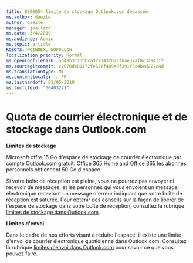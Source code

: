 ```yaml
---
title: 8000054 limite de stockage Outlook.com dépassée
ms.author: daeite
author: daeite
manager: joallard
ms.date: 3/4/2019
ms.audience: Admin
ms.topic: article
ROBOTS: NOINDEX, NOFOLLOW
localization_priority: Normal
ms.openlocfilehash: 5b48b311dbbca3723432b22fbae37af8c32941f2
ms.sourcegitcommit: c2070de81172fe627f489adf391f3c4bed222c4d
ms.translationtype: MT
ms.contentlocale: fr-FR
ms.lasthandoff: 03/05/2019
ms.locfileid: "30403271"
---
```

# <a name="email-and-storage-quota-in-outlookcom"></a>Quota de courrier électronique et de stockage dans Outlook.com

**Limites de stockage**

Microsoft offre 15 Go d'espace de stockage de courrier électronique par compte Outlook.com gratuit. Office 365 Home and Office 365 les abonnés personnels obtiennent 50 Go d'espace.
  
Si votre boîte de réception est pleine, vous ne pourrez pas envoyer ni recevoir de messages, et les personnes qui vous envoient un message électronique recevront un message d'erreur indiquant que votre boîte de réception est saturée. Pour obtenir des conseils sur la façon de libérer de l'espace de stockage dans votre boîte de réception, consultez la rubrique [limites de stockage dans Outlook.com](https://go.microsoft.com/fwlink/p/?linkid=2001900&amp;clcid=0x409).

**Limites d'envoi**

Dans le cadre de nos efforts visant à réduire l'espace, il existe une limite d'envoi de courrier électronique quotidienne dans Outlook.com. Consultez la rubrique [limites d'envoi dans Outlook.com](https://support.office.com/article/279ee200-594c-40f0-9ec8-bb6af7735c2e) pour savoir ce que vous pouvez faire.